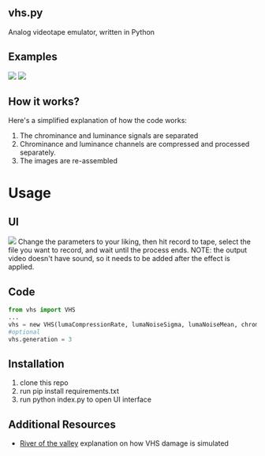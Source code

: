 ## vhs.py

Analog videotape emulator, written in Python
## Examples
![](ezgif-2-3451c58aac.gif)
![](https://i.imgur.com/MESDPQb.png)
## How it works?

Here's a simplified explanation of how the code works:

1. The chrominance and luminance signals are separated
2. Chrominance and luminance channels are compressed and processed separately.
3. The images are re-assembled

# Usage
## UI
![](https://i.imgur.com/VK4E4A8.png)
Change the parameters to your liking, then hit record to tape, select the file you want to record, and wait until the process ends.
NOTE: the output video doesn't have sound, so it needs to be added after the effect is applied.
## Code
```python
from vhs import VHS
...
vhs = new VHS(lumaCompressionRate, lumaNoiseSigma, lumaNoiseMean, chromaCompressionRate, chromaNoiseIntensity, verticalBlur,horizontalBlur, borderSize)
#optional
vhs.generation = 3
```
## Installation
1. clone this repo
2. run pip install requirements.txt
3. run python index.py to open UI interface
## Additional Resources
- <a href="https://youtu.be/5gpZqF-UVzM">River of the valley</a> explanation on how VHS damage is simulated
